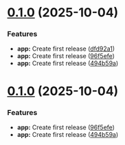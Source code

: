 # [0.1.0](https://github.com/Marcel2603/tfcoach/compare/v0.0.0...v0.1.0) (2025-10-04)


### Features

* **app:** Create first release ([dfd92a1](https://github.com/Marcel2603/tfcoach/commit/dfd92a12b0449e6eb528efd06a56ad155ce78503))
* **app:** Create first release ([96f5efe](https://github.com/Marcel2603/tfcoach/commit/96f5efe44e2fee90ababca23643cc39a35a6ae80))
* **app:** Create first release ([494b59a](https://github.com/Marcel2603/tfcoach/commit/494b59a7bb77e1f34c57ffd9bb2f73c2a3440af0))

# [0.1.0](https://github.com/Marcel2603/tfcoach/compare/v0.0.0...v0.1.0) (2025-10-04)


### Features

* **app:** Create first release ([96f5efe](https://github.com/Marcel2603/tfcoach/commit/96f5efe44e2fee90ababca23643cc39a35a6ae80))
* **app:** Create first release ([494b59a](https://github.com/Marcel2603/tfcoach/commit/494b59a7bb77e1f34c57ffd9bb2f73c2a3440af0))
